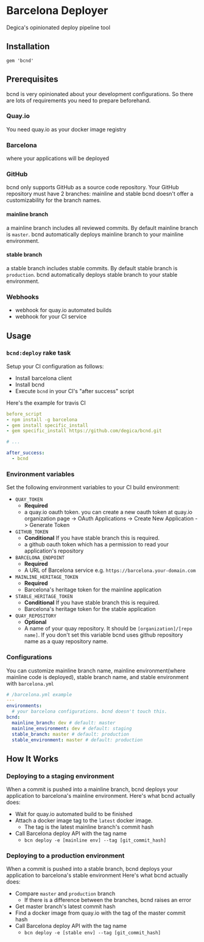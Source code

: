 # Barcelona Deployer

Degica's opinionated deploy pipeline tool

## Installation

```
gem 'bcnd'
```

## Prerequisites

bcnd is very opinionated about your development configurations.
So there are lots of requirements you need to prepare beforehand.

### Quay.io

You need quay.io as your docker image registry

### Barcelona

where your applications will be deployed

### GitHub

bcnd only supports GitHub as a source code repository.
Your GitHub repository must have 2 branches: mainline and stable
bcnd doesn't offer a customizability for the branch names.

#### mainline branch

a mainline branch includes all reviewed commits. By default mainline branch is `master`.
bcnd automatically deploys mainline branch to your mainline environment.

#### stable branch

a stable branch includes stable commits. By default stable branch is `production`.
bcnd automatically deploys stable branch to your stable environment.

### Webhooks

- webhook for quay.io automated builds
- webhook for your CI service

## Usage

### `bcnd:deploy` rake task

Setup your CI configuration as follows:

- Install barcelona client
- Install bcnd
- Execute `bcnd` in your CI's "after success" script

Here's the example for travis CI

```yml
before_script
- npm install -g barcelona
- gem install specific_install
- gem specific_install https://github.com/degica/bcnd.git

# ...

after_success:
  - bcnd
```

### Environment variables

Set the following environment variables to your CI build environment:

- `QUAY_TOKEN`
  - **Required**
  - a quay.io oauth token. you can create a new oauth token at quay.io organization page -> OAuth Applications -> Create New Application -> Generate Token
- `GITHUB_TOKEN`
  - **Conditional** If you have stable branch this is required.
  - a github oauth token which has a permission to read your application's repository
- `BARCELONA_ENDPOINT`
  - **Required**
  - A URL of Barcelona service e.g. `https://barcelona.your-domain.com`
- `MAINLINE_HERITAGE_TOKEN`
  - **Required**
  - Barcelona's heritage token for the mainline application
- `STABLE_HERITAGE_TOKEN`
  - **Conditional** If you have stable branch this is required.
  - Barcelona's heritage token for the stable application
- `QUAY_REPOSITORY`
  - **Optional**
  - A name of your quay repository. It should be `[organization]/[repo name]`. If you don't set this variable bcnd uses github repository name as a quay repository name.

### Configurations

You can customize mainline branch name, mainline environment(where mainline code is deployed), stable branch name, and stable environment with `barcelona.yml`

```yaml
# /barcelona.yml example
---
environments:
  # your barcelona configurations. bcnd doesn't touch this.
bcnd:
  mainline_branch: dev # default: master
  mainline_environment: dev # default: staging
  stable_branch: master # default: production
  stable_environment: master # default: production
```

## How It Works

### Deploying to a staging environment

When a commit is pushed into a mainline branch, bcnd deploys your application to barcelona's mainline environment.
Here's what bcnd actually does:

- Wait for quay.io automated build to be finished
- Attach a docker image tag to the `latest` docker image.
  - The tag is the latest mainline branch's commit hash
- Call Barcelona deploy API with the tag name
  - `bcn deploy -e [mainline env] --tag [git_commit_hash]`

### Deploying to a production environment

When a commit is pushed into a stable branch, bcnd deploys your application to barcelona's stable environment
Here's what bcnd actually does:

- Compare `master` and `production` branch
  - If there is a difference between the branches, bcnd raises an error
- Get master branch's latest commit hash
- Find a docker image from quay.io with the tag of the master commit hash
- Call Barcelona deploy API with the tag name
  - `bcn deploy -e [stable env] --tag [git_commit_hash]`
 
